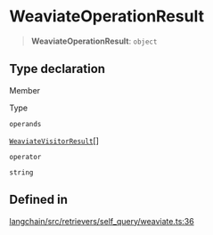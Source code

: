 WeaviateOperationResult
=======================

> **WeaviateOperationResult**: `object`

Type declaration[](#type-declaration "Direct link to Type declaration")
------------------------------------------------------------------------

Member

Type

`operands`

[`WeaviateVisitorResult`](/docs/api/retrievers_self_query_weaviate/types/WeaviateVisitorResult)\[\]

`operator`

`string`

Defined in[](#defined-in "Direct link to Defined in")
------------------------------------------------------

[langchain/src/retrievers/self\_query/weaviate.ts:36](https://github.com/hwchase17/langchainjs/blob/1c1274d/langchain/src/retrievers/self_query/weaviate.ts#L36)